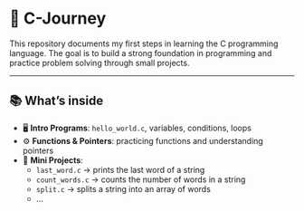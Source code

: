 # 🚀 C-Journey
This repository documents my first steps in learning the C programming language. The goal is to build a strong foundation in programming and practice problem solving through small projects.

---

## 📚 What’s inside  

- 🖥️ **Intro Programs**: `hello_world.c`, variables, conditions, loops  
- ⚙️ **Functions & Pointers**: practicing functions and understanding pointers  
- 🧩 **Mini Projects**:  
  - `last_word.c` → prints the last word of a string  
  - `count_words.c` → counts the number of words in a string  
  - `split.c` → splits a string into an array of words
  - ...

